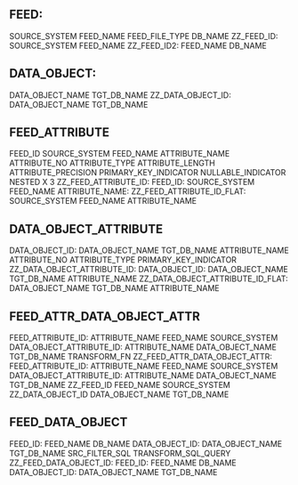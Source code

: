 ## FEED:
SOURCE_SYSTEM
FEED_NAME
FEED_FILE_TYPE
DB_NAME
ZZ_FEED_ID: 
    SOURCE_SYSTEM
    FEED_NAME
ZZ_FEED_ID2:
    FEED_NAME
    DB_NAME

## DATA_OBJECT:
DATA_OBJECT_NAME
TGT_DB_NAME
ZZ_DATA_OBJECT_ID:
    DATA_OBJECT_NAME
    TGT_DB_NAME

## FEED_ATTRIBUTE
FEED_ID
    SOURCE_SYSTEM
    FEED_NAME
ATTRIBUTE_NAME
ATTRIBUTE_NO
ATTRIBUTE_TYPE
ATTRIBUTE_LENGTH
ATTRIBUTE_PRECISION
PRIMARY_KEY_INDICATOR
NULLABLE_INDICATOR
NESTED X 3
ZZ_FEED_ATTRIBUTE_ID:
    FEED_ID:
        SOURCE_SYSTEM
        FEED_NAME
    ATTRIBUTE_NAME:
ZZ_FEED_ATTRIBUTE_ID_FLAT:
    SOURCE_SYSTEM
    FEED_NAME
    ATTRIBUTE_NAME

## DATA_OBJECT_ATTRIBUTE
DATA_OBJECT_ID:
    DATA_OBJECT_NAME
    TGT_DB_NAME
ATTRIBUTE_NAME
ATTRIBUTE_NO
ATTRIBUTE_TYPE
PRIMARY_KEY_INDICATOR
ZZ_DATA_OBJECT_ATTRIBUTE_ID:
    DATA_OBJECT_ID:
        DATA_OBJECT_NAME
        TGT_DB_NAME
    ATTRIBUTE_NAME
ZZ_DATA_OBJECT_ATTRIBUTE_ID_FLAT:
    DATA_OBJECT_NAME
    TGT_DB_NAME
    ATTRIBUTE_NAME

## FEED_ATTR_DATA_OBJECT_ATTR
FEED_ATTRIBUTE_ID:
    ATTRIBUTE_NAME
    FEED_NAME
    SOURCE_SYSTEM
DATA_OBJECT_ATTRIBUTE_ID:
    ATTRIBUTE_NAME
    DATA_OBJECT_NAME
    TGT_DB_NAME
TRANSFORM_FN
ZZ_FEED_ATTR_DATA_OBJECT_ATTR:
    FEED_ATTRIBUTE_ID:
        ATTRIBUTE_NAME
        FEED_NAME
        SOURCE_SYSTEM
    DATA_OBJECT_ATTRIBUTE_ID:
        ATTRIBUTE_NAME
        DATA_OBJECT_NAME
        TGT_DB_NAME
ZZ_FEED_ID
    FEED_NAME
    SOURCE_SYSTEM
ZZ_DATA_OBJECT_ID
    DATA_OBJECT_NAME
    TGT_DB_NAME

## FEED_DATA_OBJECT
FEED_ID:
    FEED_NAME
    DB_NAME
DATA_OBJECT_ID:
    DATA_OBJECT_NAME
    TGT_DB_NAME
SRC_FILTER_SQL
TRANSFORM_SQL_QUERY
ZZ_FEED_DATA_OBJECT_ID:
    FEED_ID:
        FEED_NAME
        DB_NAME
    DATA_OBJECT_ID:
        DATA_OBJECT_NAME
        TGT_DB_NAME

